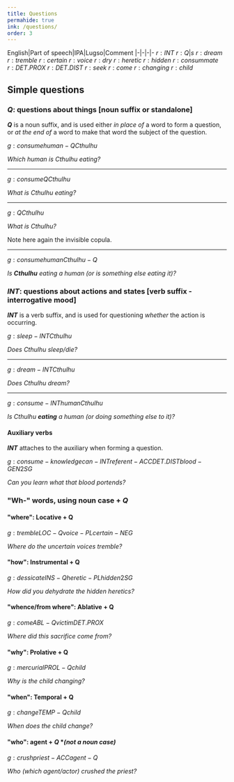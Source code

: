 ```yaml
---
title: Questions
permahide: true
ink: /questions/
order: 3
---
```


English|Part of speech|IPA|Lugso|Comment
|-|-|-|-
${r: INT}$
${r: Q}|s$
${r: dream}$
${r: tremble}$
${r: certain}$
${r: voice}$
${r: dry}$
${r: heretic}$
${r: hidden}$
${r: consummate}$
${r: DET.PROX}$
${r: DET.DIST}$
${r: seek}$
${r: come}$
${r: changing}$
${r: child}$

## Simple questions

### ${Q}$: questions about things [noun suffix or standalone]

**${Q}$** is a noun suffix, and is used either _in place of_ a word to form a question, or _at the end of_ a word to make that word the subject of the question.

${g: consume human-Q Cthulhu}$

_Which human is Cthulhu eating?_

---

${g: consume Q Cthulhu}$

_What is Cthulhu eating?_

---

${g: Q Cthulhu}$

_What is Cthulhu?_

Note here again the invisible copula.

---

${g: consume human Cthulhu-Q}$

_Is **Cthulhu** eating a human (or is something else eating it)?_

### ${INT}$: questions about actions and states [verb suffix - interrogative mood]

**${INT}$** is a verb suffix, and is used for questioning _whether_ the action is occurring.

${g: sleep-INT Cthulhu}$

_Does Cthulhu sleep/die?_

---

${g: dream-INT Cthulhu}$

_Does Cthulhu dream?_

---

${g: consume-INT human Cthulhu}$

_Is Cthulhu **eating** a human (or doing something else to it)?_

#### Auxiliary verbs

**${INT}$** attaches to the auxiliary when forming a question.

${g: consume-knowledge can-INT referent-ACC DET.DIST blood-GEN 2SG}$

_Can you learn what that blood portends?_

### "Wh-" words, using noun case + ${Q}$

#### "where": Locative + Q

${g: tremble LOC-Q voice-PL certain-NEG}$

_Where do the uncertain voices tremble?_

#### "how": Instrumental + Q

${g: dessicate INS-Q heretic-PL hidden 2SG}$

_How did you dehydrate the hidden heretics?_

#### "whence/from where": Ablative + Q

${g: come ABL-Q victim DET.PROX}$

_Where did this sacrifice come from?_

#### "why": Prolative + Q

${g: mercurial PROL-Q child}$

_Why is the child changing?_

#### "when": Temporal + Q

${g: change TEMP-Q child}$

_When does the child change?_

#### "who": agent + ${Q}$ **(not a noun case)*

${g: crush priest-ACC agent-Q}$

_Who (which agent/actor) crushed the priest?_
